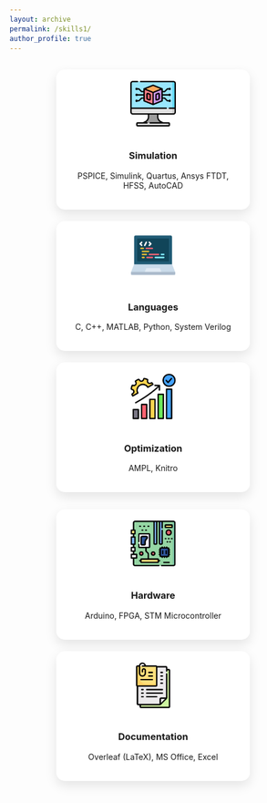 ```yaml
---
layout: archive
permalink: /skills1/
author_profile: true
---
```




<div style="display:flex; flex-wrap:wrap; justify-content:center; gap:20px; margin-top:30px;">

  <!-- Card 1 -->
  <div style="flex:1 1 300px; max-width:300px; background:#fff; border-radius:15px; padding:20px; text-align:center; box-shadow:0 8px 20px rgba(0,0,0,0.1);">
    <img src="/images/modeling.png" alt="Simulation" style="width:80px; margin-bottom:15px;">
    <h3>Simulation</h3>
    <p>PSPICE, Simulink, Quartus, Ansys FTDT, HFSS, AutoCAD</p>
  </div>

  <!-- Card 2 -->
  <div style="flex:1 1 300px; max-width:300px; background:#fff; border-radius:15px; padding:20px; text-align:center; box-shadow:0 8px 20px rgba(0,0,0,0.1);">
    <img src="/images/programming.png" alt="Programming Languages" style="width:80px; margin-bottom:15px;">
    <h3>Languages</h3>
    <p>C, C++, MATLAB, Python, System Verilog</p>
  </div>

  <!-- Card 3 -->
  <div style="flex:1 1 300px; max-width:300px; background:#fff; border-radius:15px; padding:20px; text-align:center; box-shadow:0 8px 20px rgba(0,0,0,0.1);">
    <img src="/images/optimization.png" alt="Optimization Software" style="width:80px; margin-bottom:15px;">
    <h3>Optimization</h3>
    <p>AMPL, Knitro</p>
  </div>

</div>

<div style="display:flex; flex-wrap:wrap; justify-content:center; gap:20px; margin-top:30px;">

  <!-- Card 4 -->
  <div style="flex:1 1 300px; max-width:300px; background:#fff; border-radius:15px; padding:20px; text-align:center; box-shadow:0 8px 20px rgba(0,0,0,0.1);">
    <img src="/images/hardware.png" alt="Hardware Skills" style="width:80px; margin-bottom:15px;">
    <h3>Hardware</h3>
    <p>Arduino, FPGA, STM Microcontroller</p>
  </div>

  <!-- Card 5 -->
  <div style="flex:1 1 300px; max-width:300px; background:#fff; border-radius:15px; padding:20px; text-align:center; box-shadow:0 8px 20px rgba(0,0,0,0.1);">
    <img src="/images/documentation.png" alt="Documentation Skills" style="width:80px; margin-bottom:15px;">
    <h3>Documentation</h3>
    <p>Overleaf (LaTeX), MS Office, Excel</p>
  </div>

</div>
